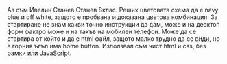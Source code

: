 Аз съм Ивелин Станев Станев 8клас. Реших цветовата схема да е navy blue
и off white, защото е пробвана и доказана цветова комбинация. За
стартиране не знам какви точно инструкции да дам, може и на десктоп форм фактро може и на такъв на мобилен телефон. Може да се стартира от който и да е html файл,
защото малко трудно да се види, но в горния ъгъл има home button. Използвал съм чист html и css, без рамки или JavaScript. 
